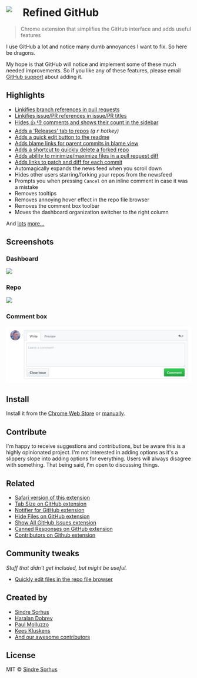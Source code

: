 # <img src="extension/icon.png" width="45" align="left"> Refined GitHub

> Chrome extension that simplifies the GitHub interface and adds useful features

I use GitHub a lot and notice many dumb annoyances I want to fix. So here be dragons.

My hope is that GitHub will notice and implement some of these much needed improvements. So if you like any of these features, please email [GitHub support](mailto:support@github.com) about adding it.


## Highlights

- [Linkifies branch references in pull requests](https://github.com/sindresorhus/refined-github/issues/1)
- [Linkifies issue/PR references in issue/PR titles](https://cloud.githubusercontent.com/assets/170270/13597190/bd487ec4-e549-11e5-9521-419fa284512c.png)
- [Hides :+1: :-1: comments and shows their count in the sidebar](https://cloud.githubusercontent.com/assets/170270/13241396/0b708ae8-da1d-11e5-8c01-94eae501034c.png)
- [Adds a 'Releases' tab to repos](https://cloud.githubusercontent.com/assets/170270/13136797/16d3f0ea-d64f-11e5-8a45-d771c903038f.png) *(<kbd>g</kbd> <kbd>r</kbd> hotkey)*
- [Adds a quick edit button to the readme](https://cloud.githubusercontent.com/assets/170270/13379292/61cd4c42-de54-11e5-8829-f4b82ba8c2bc.png)
- [Adds blame links for parent commits in blame view](https://github.com/sindresorhus/refined-github/issues/2#issuecomment-189141373)
- [Adds a shortcut to quickly delete a forked repo](https://cloud.githubusercontent.com/assets/170270/13520281/b2c9335c-e211-11e5-9e36-b0f325166356.png)
- [Adds ability to minimize/maximize files in a pull request diff](https://cloud.githubusercontent.com/assets/170270/13552719/ccadcae0-e3a0-11e5-8b27-8b860c225d9f.png)
- [Adds links to patch and diff for each commit](https://cloud.githubusercontent.com/assets/737065/13605562/22faa79e-e516-11e5-80db-2da6aa7965ac.png)
- Automagically expands the news feed when you scroll down
- Hides other users starring/forking your repos from the newsfeed
- Prompts you when pressing `Cancel` on an inline comment in case it was a mistake
- Removes tooltips
- Removes annoying hover effect in the repo file browser
- Removes the comment box toolbar
- Moves the dashboard organization switcher to the right column

And [lots](extension/content.css) [more...](extension/content.js)


## Screenshots

### Dashboard

![](screenshot-dashboard.png)

### Repo

![](screenshot-repo.png)

### Comment box

<img src="screenshot-comment-box.png" width="795">


## Install

Install it from the [Chrome Web Store](https://chrome.google.com/webstore/detail/refined-github/hlepfoohegkhhmjieoechaddaejaokhf) or [manually](http://superuser.com/a/247654/6877).


## Contribute

I'm happy to receive suggestions and contributions, but be aware this is a highly opinionated project. I'm not interested in adding options as it's a slippery slope into adding options for everything. Users will always disagree with something. That being said, I'm open to discussing things.


## Related

- [Safari version of this extension](https://github.com/fantattitude/refined-github-safari)
- [Tab Size on GitHub extension](https://github.com/sindresorhus/tab-size-on-github)
- [Notifier for GitHub extension](https://github.com/sindresorhus/notifier-for-github-chrome)
- [Hide Files on GitHub extension](https://github.com/sindresorhus/hide-files-on-github)
- [Show All GitHub Issues extension](https://github.com/sindresorhus/show-all-github-issues)
- [Canned Responses on GitHub extension](https://github.com/notwaldorf/github-canned-responses)
- [Contributors on Github extension](https://github.com/hzoo/contributors-on-github)

## Community tweaks

*Stuff that didn't get included, but might be useful.*

- [Quickly edit files in the repo file browser](https://github.com/devkhan/refined-github/commit/51fdf4998fc9392950e932e18018fda870f34666)


## Created by

- [Sindre Sorhus](https://sindresorhus.com)
- [Haralan Dobrev](http://hkdobrev.com)
- [Paul Molluzzo](http://paul.molluzzo.com)
- [Kees Kluskens](https://webduck.nl)
- [And our awesome contributors](https://github.com/sindresorhus/refined-github/graphs/contributors)


## License

MIT © [Sindre Sorhus](https://sindresorhus.com)
